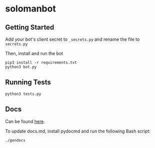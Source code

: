 # solomanbot

## Getting Started
Add your bot's client secret to `_secrets.py` and rename the file to `secrets.py`

Then, install and run the bot
```
pip3 install -r requirements.txt
python3 bot.py
```

## Running Tests
```
python3 tests.py
```

## Docs
Can be found <a href="docs.md">here</a>.

To update docs.md, install pydocmd and run the following Bash script:
```
./gendocs
```
